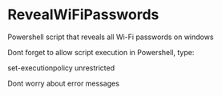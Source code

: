 # RevealWiFiPasswords
Powershell script that reveals all Wi-Fi passwords on windows

Dont forget to allow script execution in Powershell, type:

set-executionpolicy unrestricted

Dont worry about error messages
